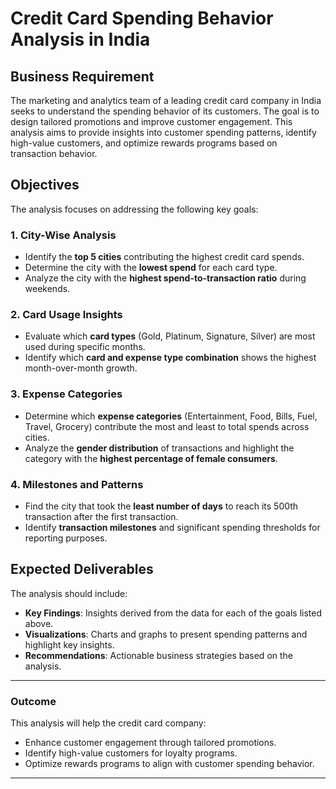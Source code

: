 # Credit Card Spending Behavior Analysis in India

## Business Requirement
The marketing and analytics team of a leading credit card company in India seeks to understand the spending behavior of its customers. The goal is to design tailored promotions and improve customer engagement. This analysis aims to provide insights into customer spending patterns, identify high-value customers, and optimize rewards programs based on transaction behavior.

## Objectives
The analysis focuses on addressing the following key goals:

### 1. City-Wise Analysis
- Identify the **top 5 cities** contributing the highest credit card spends.
- Determine the city with the **lowest spend** for each card type.
- Analyze the city with the **highest spend-to-transaction ratio** during weekends.

### 2. Card Usage Insights
- Evaluate which **card types** (Gold, Platinum, Signature, Silver) are most used during specific months.
- Identify which **card and expense type combination** shows the highest month-over-month growth.

### 3. Expense Categories
- Determine which **expense categories** (Entertainment, Food, Bills, Fuel, Travel, Grocery) contribute the most and least to total spends across cities.
- Analyze the **gender distribution** of transactions and highlight the category with the **highest percentage of female consumers**.

### 4. Milestones and Patterns
- Find the city that took the **least number of days** to reach its 500th transaction after the first transaction.
- Identify **transaction milestones** and significant spending thresholds for reporting purposes.

## Expected Deliverables
The analysis should include:

- **Key Findings**: Insights derived from the data for each of the goals listed above.
- **Visualizations**: Charts and graphs to present spending patterns and highlight key insights.
- **Recommendations**: Actionable business strategies based on the analysis.

---

### Outcome
This analysis will help the credit card company:
- Enhance customer engagement through tailored promotions.
- Identify high-value customers for loyalty programs.
- Optimize rewards programs to align with customer spending behavior.

---

